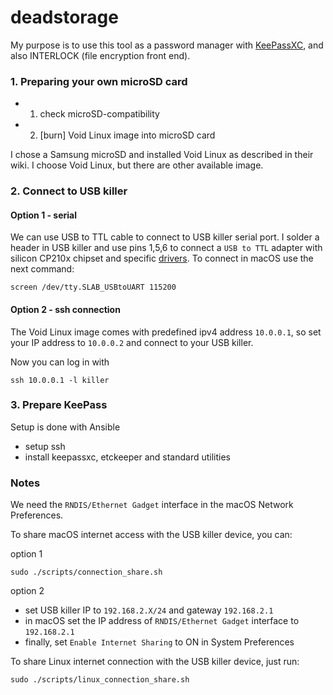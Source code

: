 # deadstorage

My purpose is to use this tool as a password manager with [KeePassXC](https://keepassxc.org/),
and also INTERLOCK (file encryption front end).

### 1. Preparing your own microSD card
- 1. check microSD-compatibility
- 2. [burn] Void Linux image into microSD card 

I chose a Samsung microSD and installed Void Linux as described in their wiki.
I choose Void Linux, but there are other available image.
### 2. Connect to USB killer

#### Option 1 - serial
We can use USB to TTL cable to connect to USB killer serial port.
I solder a header in USB killer and use pins 1,5,6 to connect a `USB to TTL` adapter with silicon CP210x chipset and specific [drivers](https://www.silabs.com/products/development-tools/software/usb-to-uart-bridge-vcp-drivers).
To connect in macOS use the next command:
```
screen /dev/tty.SLAB_USBtoUART 115200
```

#### Option 2 - ssh connection
The Void Linux image comes with predefined ipv4 address `10.0.0.1`, so set your IP address to `10.0.0.2` and connect to your USB killer. 

Now you can log in with
```
ssh 10.0.0.1 -l killer
```

### 3. Prepare KeePass
Setup is done with Ansible
  - setup ssh
  - install keepassxc, etckeeper and standard utilities

### Notes
We need the `RNDIS/Ethernet Gadget` interface in the macOS Network Preferences.

To share macOS internet access with the USB killer device, you can:

option 1
```
sudo ./scripts/connection_share.sh
```

option 2
  - set USB killer IP to `192.168.2.X/24` and gateway `192.168.2.1`
  - in macOS set the IP address of `RNDIS/Ethernet Gadget` interface to `192.168.2.1`
  - finally, set `Enable Internet Sharing` to ON in System Preferences

To share Linux internet connection with the USB killer device, just run:
```
sudo ./scripts/linux_connection_share.sh
```

